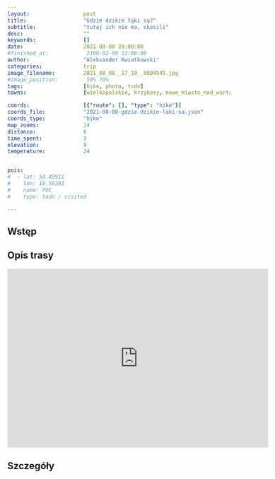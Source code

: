 ```yaml
---
layout:                 post
title:                  "Gdzie dzikie łąki są?"
subtitle:               "tutaj ich nie ma, skosili"
desc:                   ""
keywords:               []
date:                   2021-08-08 20:00:00
#finished_at:            2100-02-09 12:00:00
author:                 "Aleksander Kwiatkowski"
categories:             trip
image_filename:         2021_08_08__17_19__8084545.jpg
#image_position:         50% 70%
tags:                   [hike, photo, todo]
towns:                  [wielkopolskie, krzykosy, nowe_miasto_nad_warta]

coords:                 [{"route": [], "type": "hike"}]
coords_file:            "2021-08-08-gdzie-dzikie-laki-sa.json"
coords_type:            "hike"
map_zooms:              14
distance:               6
time_spent:             3
elevation:              9
temperature:            24         


pois:
#  - lat: 54.45911
#    lon: 18.56281
#    name: POI
#    type: todo / visited

---
```



## Wstęp

## Opis trasy

<iframe height='405' width='590' frameborder='0' allowtransparency='true' scrolling='no' src='https://www.strava.com/activities/5769574970/embed/1ac0aa0289e8483680d57699d366af1d9871c5cd'></iframe>

## Szczegóły

